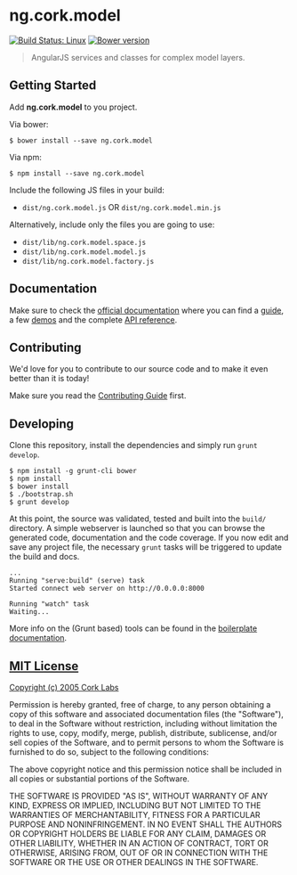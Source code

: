 # ng.cork.model
[![Build Status: Linux](http://img.shields.io/travis/cork-labs/ng.cork.model/master.svg?style=flat-square)](https://travis-ci.org/cork-labs/ng.cork.model)
[![Bower version](http://img.shields.io/bower/v/ng.cork.model.svg?style=flat-square)](https://github.com/cork-labs/ng.cork.model)

> AngularJS services and classes for complex model layers.


## Getting Started

Add **ng.cork.model** to you project.

Via bower:

```
$ bower install --save ng.cork.model
```

Via npm:

```
$ npm install --save ng.cork.model
```


Include the following JS files in your build:
- `dist/ng.cork.model.js` OR `dist/ng.cork.model.min.js`

Alternatively, include only the files you are going to use:
- `dist/lib/ng.cork.model.space.js`
- `dist/lib/ng.cork.model.model.js`
- `dist/lib/ng.cork.model.factory.js`


## Documentation

Make sure to check the [official documentation](http://jarvis.cork-labs.org/ng.cork.model/current/docs) where you can find a
[guide](http://jarvis.cork-labs.org/ng.cork.model/current/docs/#/guide), a few [demos](http://jarvis.cork-labs.org/ng.cork.model/current/docs/#/demos) and the complete
[API reference](http://jarvis.cork-labs.org/ng.cork.model/current/docs/#/docs).


## Contributing

We'd love for you to contribute to our source code and to make it even better than it is today!

Make sure you read the [Contributing Guide](CONTRIBUTING.md) first.


## Developing

Clone this repository, install the dependencies and simply run `grunt develop`.

```
$ npm install -g grunt-cli bower
$ npm install
$ bower install
$ ./bootstrap.sh
$ grunt develop
```

At this point, the source was validated, tested and built into the `build/` directory. A simple webserver is launched so
that you can browse the generated code, documentation and the code coverage. If you now edit and save any project file,
the necessary `grunt` tasks will be triggered to update the build and docs.

```
...
Running "serve:build" (serve) task
Started connect web server on http://0.0.0.0:8000

Running "watch" task
Waiting...
```

More info on the (Grunt based) tools can be found in the
[boilerplate documentation](http://jarvis.cork-labs.org/boilerplate-nglib/current/docs).


## [MIT License](LICENSE)

[Copyright (c) 2005 Cork Labs](http://cork-labs.mit-license.org/2015)

Permission is hereby granted, free of charge, to any person obtaining a copy of
this software and associated documentation files (the "Software"), to deal in
the Software without restriction, including without limitation the rights to
use, copy, modify, merge, publish, distribute, sublicense, and/or sell copies of
the Software, and to permit persons to whom the Software is furnished to do so,
subject to the following conditions:

The above copyright notice and this permission notice shall be included in all
copies or substantial portions of the Software.

THE SOFTWARE IS PROVIDED "AS IS", WITHOUT WARRANTY OF ANY KIND, EXPRESS OR
IMPLIED, INCLUDING BUT NOT LIMITED TO THE WARRANTIES OF MERCHANTABILITY, FITNESS
FOR A PARTICULAR PURPOSE AND NONINFRINGEMENT. IN NO EVENT SHALL THE AUTHORS OR
COPYRIGHT HOLDERS BE LIABLE FOR ANY CLAIM, DAMAGES OR OTHER LIABILITY, WHETHER
IN AN ACTION OF CONTRACT, TORT OR OTHERWISE, ARISING FROM, OUT OF OR IN
CONNECTION WITH THE SOFTWARE OR THE USE OR OTHER DEALINGS IN THE SOFTWARE.
